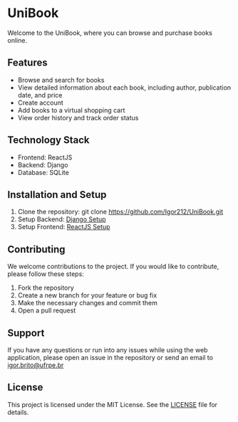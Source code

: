 # UniBook
Welcome to the UniBook, where you can browse and purchase books online.

## Features

- Browse and search for books
- View detailed information about each book, including author, publication date, and price
- Create account
- Add books to a virtual shopping cart
- View order history and track order status

## Technology Stack

 - Frontend: ReactJS
 - Backend: Django
 - Database: SQLite

## Installation and Setup

1. Clone the repository: git clone https://github.com/Igor212/UniBook.git
2. Setup Backend: [Django Setup](./Backend/README.md)
3. Setup Frontend: [ReactJS Setup](./Frontend/README.md)

## Contributing
We welcome contributions to the project. If you would like to contribute, please follow these steps:

1. Fork the repository
2. Create a new branch for your feature or bug fix
3. Make the necessary changes and commit them
4. Open a pull request

## Support
If you have any questions or run into any issues while using the web application, please open an issue in the repository or send an email to igor.brito@ufrpe.br

## License
This project is licensed under the MIT License. See the [LICENSE](./LICENSE.md) file for details.

